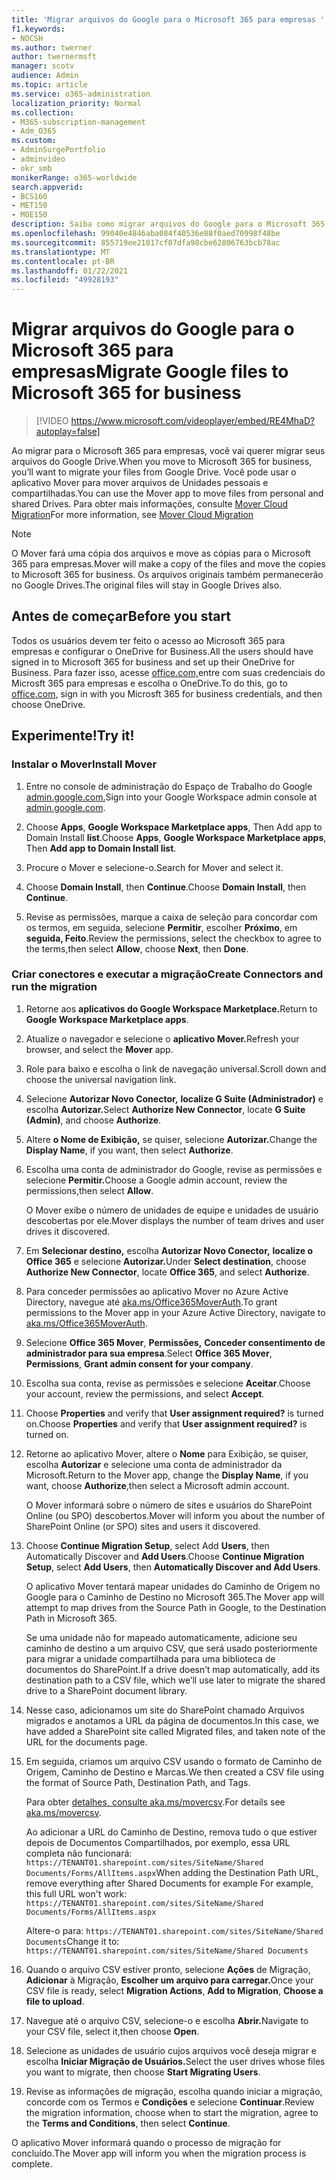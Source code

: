 ```yaml
---
title: 'Migrar arquivos do Google para o Microsoft 365 para empresas '
f1.keywords:
- NOCSH
ms.author: twerner
author: twernermsft
manager: scotv
audience: Admin
ms.topic: article
ms.service: o365-administration
localization_priority: Normal
ms.collection:
- M365-subscription-management
- Adm_O365
ms.custom:
- AdminSurgePortfolio
- adminvideo
- okr_smb
monikerRange: o365-worldwide
search.appverid:
- BCS160
- MET150
- MOE150
description: Saiba como migrar arquivos do Google para o Microsoft 365 para empresas usando o Mover.
ms.openlocfilehash: 99040e4846aba084f40536e88f0aed70998f48be
ms.sourcegitcommit: 855719ee21017cf87dfa98cbe62806763bcb78ac
ms.translationtype: MT
ms.contentlocale: pt-BR
ms.lasthandoff: 01/22/2021
ms.locfileid: "49928193"
---
```

# <a name="migrate-google-files-to-microsoft-365-for-business"></a><span data-ttu-id="c12f7-103">Migrar arquivos do Google para o Microsoft 365 para empresas</span><span class="sxs-lookup"><span data-stu-id="c12f7-103">Migrate Google files to Microsoft 365 for business</span></span> 

> [!VIDEO https://www.microsoft.com/videoplayer/embed/RE4MhaD?autoplay=false]

<span data-ttu-id="c12f7-104">Ao migrar para o Microsoft 365 para empresas, você vai querer migrar seus arquivos do Google Drive.</span><span class="sxs-lookup"><span data-stu-id="c12f7-104">When you move to Microsoft 365 for business, you’ll want to migrate your files from Google Drive.</span></span> <span data-ttu-id="c12f7-105">Você pode usar o aplicativo Mover para mover arquivos de Unidades pessoais e compartilhadas.</span><span class="sxs-lookup"><span data-stu-id="c12f7-105">You can use the Mover app to move files from personal and shared Drives.</span></span> <span data-ttu-id="c12f7-106">Para obter mais informações, consulte [Mover Cloud Migration](https://docs.microsoft.com/sharepointmigration/mover-plan-migration)</span><span class="sxs-lookup"><span data-stu-id="c12f7-106">For more information, see [Mover Cloud Migration](https://docs.microsoft.com/sharepointmigration/mover-plan-migration)</span></span>

> [!NOTE]
> <span data-ttu-id="c12f7-107">O Mover fará uma cópia dos arquivos e move as cópias para o Microsoft 365 para empresas.</span><span class="sxs-lookup"><span data-stu-id="c12f7-107">Mover will make a copy of the files and move the copies to Microsoft 365 for business.</span></span> <span data-ttu-id="c12f7-108">Os arquivos originais também permanecerão no Google Drives.</span><span class="sxs-lookup"><span data-stu-id="c12f7-108">The original files will stay in Google Drives also.</span></span>

## <a name="before-you-start"></a><span data-ttu-id="c12f7-109">Antes de começar</span><span class="sxs-lookup"><span data-stu-id="c12f7-109">Before you start</span></span>

<span data-ttu-id="c12f7-110">Todos os usuários devem ter feito o acesso ao Microsoft 365 para empresas e configurar o OneDrive for Business.</span><span class="sxs-lookup"><span data-stu-id="c12f7-110">All the users should have signed in to Microsoft 365 for business and set up their OneDrive for Business.</span></span> <span data-ttu-id="c12f7-111">Para fazer isso, acesse [office.com,](https://office.com)entre com suas credenciais do Microsft 365 para empresas e escolha o OneDrive.</span><span class="sxs-lookup"><span data-stu-id="c12f7-111">To do this, go to [office.com](https://office.com), sign in with you Microsft 365 for business credentials, and then choose OneDrive.</span></span>

## <a name="try-it"></a><span data-ttu-id="c12f7-112">Experimente!</span><span class="sxs-lookup"><span data-stu-id="c12f7-112">Try it!</span></span>

### <a name="install-mover"></a><span data-ttu-id="c12f7-113">Instalar o Mover</span><span class="sxs-lookup"><span data-stu-id="c12f7-113">Install Mover</span></span>

1. <span data-ttu-id="c12f7-114">Entre no console de administração do Espaço de Trabalho do Google [admin.google.com.](https://admin.google.com)</span><span class="sxs-lookup"><span data-stu-id="c12f7-114">Sign into your Google Workspace admin console at [admin.google.com](https://admin.google.com).</span></span>

1. <span data-ttu-id="c12f7-115">Choose **Apps**, **Google Workspace Marketplace apps**, Then Add app to Domain Install **list**.</span><span class="sxs-lookup"><span data-stu-id="c12f7-115">Choose **Apps**, **Google Workspace Marketplace apps**, Then **Add app to Domain Install list**.</span></span>

1. <span data-ttu-id="c12f7-116">Procure o Mover e selecione-o.</span><span class="sxs-lookup"><span data-stu-id="c12f7-116">Search for Mover and select it.</span></span>

1. <span data-ttu-id="c12f7-117">Choose **Domain Install**, then **Continue**.</span><span class="sxs-lookup"><span data-stu-id="c12f7-117">Choose **Domain Install**, then **Continue**.</span></span>

1. <span data-ttu-id="c12f7-118">Revise as permissões, marque a caixa de seleção para concordar com os termos, em seguida, selecione **Permitir**, escolher **Próximo**, em **seguida, Feito**.</span><span class="sxs-lookup"><span data-stu-id="c12f7-118">Review the permissions, select the checkbox to agree to the terms,then select **Allow**, choose **Next**, then **Done**.</span></span>

### <a name="create-connectors-and-run-the-migration"></a><span data-ttu-id="c12f7-119">Criar conectores e executar a migração</span><span class="sxs-lookup"><span data-stu-id="c12f7-119">Create Connectors and run the migration</span></span>

1. <span data-ttu-id="c12f7-120">Retorne aos **aplicativos do Google Workspace Marketplace.**</span><span class="sxs-lookup"><span data-stu-id="c12f7-120">Return to **Google Workspace Marketplace apps**.</span></span>
1. <span data-ttu-id="c12f7-121">Atualize o navegador e selecione o **aplicativo Mover.**</span><span class="sxs-lookup"><span data-stu-id="c12f7-121">Refresh your browser, and select the **Mover** app.</span></span>
1. <span data-ttu-id="c12f7-122">Role para baixo e escolha o link de navegação universal.</span><span class="sxs-lookup"><span data-stu-id="c12f7-122">Scroll down and choose the universal navigation link.</span></span>
1. <span data-ttu-id="c12f7-123">Selecione **Autorizar Novo Conector,** **localize G Suite (Administrador)** e escolha **Autorizar.**</span><span class="sxs-lookup"><span data-stu-id="c12f7-123">Select **Authorize New Connector**, locate **G Suite (Admin)**, and choose **Authorize**.</span></span>
1. <span data-ttu-id="c12f7-124">Altere **o Nome de Exibição,** se quiser, selecione **Autorizar.**</span><span class="sxs-lookup"><span data-stu-id="c12f7-124">Change the **Display Name**, if you want, then select **Authorize**.</span></span>
1. <span data-ttu-id="c12f7-125">Escolha uma conta de administrador do Google, revise as permissões e selecione **Permitir.**</span><span class="sxs-lookup"><span data-stu-id="c12f7-125">Choose a Google admin account, review the permissions,then select **Allow**.</span></span>

    <span data-ttu-id="c12f7-126">O Mover exibe o número de unidades de equipe e unidades de usuário descobertas por ele.</span><span class="sxs-lookup"><span data-stu-id="c12f7-126">Mover displays the number of team drives and user drives it discovered.</span></span> 

1. <span data-ttu-id="c12f7-127">Em **Selecionar destino,** escolha **Autorizar Novo Conector,** **localize o Office 365** e selecione **Autorizar.**</span><span class="sxs-lookup"><span data-stu-id="c12f7-127">Under **Select destination**, choose **Authorize New Connector**, locate **Office 365**, and select **Authorize**.</span></span>
1. <span data-ttu-id="c12f7-128">Para conceder permissões ao aplicativo Mover no Azure Active Directory, navegue até [aka.ms/Office365MoverAuth](https://aka.ms/Office365MoverAuth).</span><span class="sxs-lookup"><span data-stu-id="c12f7-128">To grant permissions to the Mover app in your Azure Active Directory, navigate to [aka.ms/Office365MoverAuth](https://aka.ms/Office365MoverAuth).</span></span>
1. <span data-ttu-id="c12f7-129">Selecione **Office 365 Mover**, **Permissões,** **Conceder consentimento de administrador para sua empresa**.</span><span class="sxs-lookup"><span data-stu-id="c12f7-129">Select **Office 365 Mover**, **Permissions**, **Grant admin consent for your company**.</span></span>
1. <span data-ttu-id="c12f7-130">Escolha sua conta, revise as permissões e selecione **Aceitar**.</span><span class="sxs-lookup"><span data-stu-id="c12f7-130">Choose your account, review the permissions, and select **Accept**.</span></span>
1. <span data-ttu-id="c12f7-131">Choose **Properties** and verify that **User assignment required?** is turned on.</span><span class="sxs-lookup"><span data-stu-id="c12f7-131">Choose **Properties** and verify that **User assignment required?** is turned on.</span></span>
1. <span data-ttu-id="c12f7-132">Retorne ao aplicativo Mover, altere o **Nome** para Exibição, se quiser, escolha **Autorizar** e selecione uma conta de administrador da Microsoft.</span><span class="sxs-lookup"><span data-stu-id="c12f7-132">Return to the Mover app, change the **Display Name**, if you want, choose **Authorize**,then select a Microsoft admin account.</span></span>

    <span data-ttu-id="c12f7-133">O Mover informará sobre o número de sites e usuários do SharePoint Online (ou SPO) descobertos.</span><span class="sxs-lookup"><span data-stu-id="c12f7-133">Mover will inform you about the number of SharePoint Online (or SPO) sites and users it discovered.</span></span>
1. <span data-ttu-id="c12f7-134">Choose **Continue Migration Setup**, select Add **Users**, then Automatically Discover and **Add Users**.</span><span class="sxs-lookup"><span data-stu-id="c12f7-134">Choose **Continue Migration Setup**, select **Add Users**, then **Automatically Discover and Add Users**.</span></span>

    <span data-ttu-id="c12f7-135">O aplicativo Mover tentará mapear unidades do Caminho de Origem no Google para o Caminho de Destino no Microsoft 365.</span><span class="sxs-lookup"><span data-stu-id="c12f7-135">The Mover app will attempt to map drives from the Source Path in Google, to the Destination Path in Microsoft 365.</span></span> 

    <span data-ttu-id="c12f7-136">Se uma unidade não for mapeado automaticamente, adicione seu caminho de destino a um arquivo CSV, que será usado posteriormente para migrar a unidade compartilhada para uma biblioteca de documentos do SharePoint.</span><span class="sxs-lookup"><span data-stu-id="c12f7-136">If a drive doesn’t map automatically, add its destination path to a CSV file, which we’ll use later to migrate the shared drive to a SharePoint document library.</span></span> 

1. <span data-ttu-id="c12f7-137">Nesse caso, adicionamos um site do SharePoint chamado Arquivos migrados e anotamos a URL da página de documentos.</span><span class="sxs-lookup"><span data-stu-id="c12f7-137">In this case, we have added a SharePoint site called Migrated files, and taken note of the URL for the documents page.</span></span> 
1. <span data-ttu-id="c12f7-138">Em seguida, criamos um arquivo CSV usando o formato de Caminho de Origem, Caminho de Destino e Marcas.</span><span class="sxs-lookup"><span data-stu-id="c12f7-138">We then created a CSV file using the format of Source Path, Destination Path, and Tags.</span></span> 

    <span data-ttu-id="c12f7-139">Para obter [detalhes, consulte aka.ms/movercsv](https://docs.microsoft.com/sharepointmigration/mover-create-migration-csv).</span><span class="sxs-lookup"><span data-stu-id="c12f7-139">For details see [aka.ms/movercsv](https://docs.microsoft.com/sharepointmigration/mover-create-migration-csv).</span></span>

    <span data-ttu-id="c12f7-140">Ao adicionar a URL do Caminho de Destino, remova tudo o que estiver depois de Documentos Compartilhados, por exemplo, essa URL completa não funcionará: `https://TENANT01.sharepoint.com/sites/SiteName/Shared Documents/Forms/AllItems.aspx`</span><span class="sxs-lookup"><span data-stu-id="c12f7-140">When adding the Destination Path URL, remove everything after Shared Documents for example For example, this full URL won't work: `https://TENANT01.sharepoint.com/sites/SiteName/Shared Documents/Forms/AllItems.aspx`</span></span>

    <span data-ttu-id="c12f7-141">Altere-o para: `https://TENANT01.sharepoint.com/sites/SiteName/Shared Documents`</span><span class="sxs-lookup"><span data-stu-id="c12f7-141">Change it to: `https://TENANT01.sharepoint.com/sites/SiteName/Shared Documents`</span></span>

1. <span data-ttu-id="c12f7-142">Quando o arquivo CSV estiver pronto, selecione **Ações** de Migração, **Adicionar** à Migração, **Escolher um arquivo para carregar.**</span><span class="sxs-lookup"><span data-stu-id="c12f7-142">Once your CSV file is ready, select **Migration Actions**, **Add to Migration**, **Choose a file to upload**.</span></span>
1. <span data-ttu-id="c12f7-143">Navegue até o arquivo CSV, selecione-o e escolha **Abrir.**</span><span class="sxs-lookup"><span data-stu-id="c12f7-143">Navigate to your CSV file, select it,then choose **Open**.</span></span>
1. <span data-ttu-id="c12f7-144">Selecione as unidades de usuário cujos arquivos você deseja migrar e escolha **Iniciar Migração de Usuários.**</span><span class="sxs-lookup"><span data-stu-id="c12f7-144">Select the user drives whose files you want to migrate, then choose **Start Migrating Users**.</span></span>
1. <span data-ttu-id="c12f7-145">Revise as informações de migração, escolha quando iniciar a migração, concorde com os Termos e **Condições** e selecione **Continuar**.</span><span class="sxs-lookup"><span data-stu-id="c12f7-145">Review the migration information, choose when to start the migration, agree to the **Terms and Conditions**, then select **Continue**.</span></span>

<span data-ttu-id="c12f7-146">O aplicativo Mover informará quando o processo de migração for concluído.</span><span class="sxs-lookup"><span data-stu-id="c12f7-146">The Mover app will inform you when the migration process is complete.</span></span>